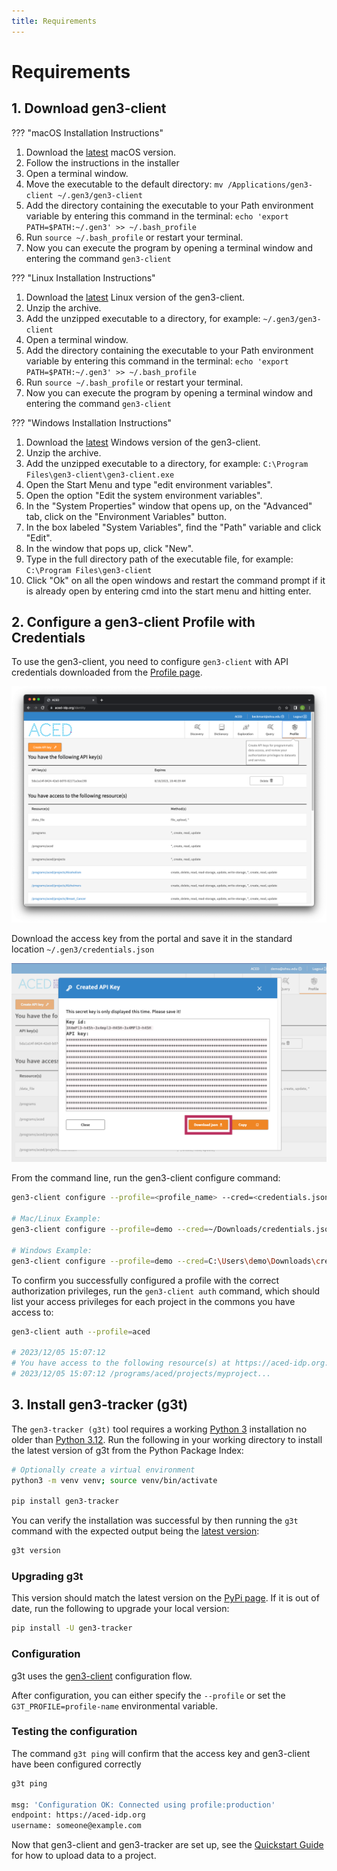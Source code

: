 ```yaml
---
title: Requirements
---
```


# Requirements

## 1. Download gen3-client

??? "macOS Installation Instructions"
 1. Download the [latest](https://github.com/uc-cdis/cdis-data-client/releases) macOS version.
 2. Follow the instructions in the installer
 3. Open a terminal window.
 4. Move the executable to the default directory: `mv /Applications/gen3-client ~/.gen3/gen3-client`
 5. Add the directory containing the executable to your Path environment variable by entering this command in the terminal: `echo 'export PATH=$PATH:~/.gen3' >> ~/.bash_profile`
 6. Run `source ~/.bash_profile` or restart your terminal.
 7. Now you can execute the program by opening a terminal window and entering the command `gen3-client`

??? "Linux Installation Instructions"
 1. Download the [latest](https://github.com/uc-cdis/cdis-data-client/releases) Linux version of the gen3-client.
 2. Unzip the archive.
 3. Add the unzipped executable to a directory, for example: `~/.gen3/gen3-client`
 4. Open a terminal window.
 5. Add the directory containing the executable to your Path environment variable by entering this command in the terminal: `echo 'export PATH=$PATH:~/.gen3' >> ~/.bash_profile`
 6. Run `source ~/.bash_profile` or restart your terminal.
 7. Now you can execute the program by opening a terminal window and entering the command `gen3-client`

??? "Windows Installation Instructions"
 1. Download the [latest](https://github.com/uc-cdis/cdis-data-client/releases) Windows version of the gen3-client.
 2. Unzip the archive.
 3. Add the unzipped executable to a directory, for example: `C:\Program Files\gen3-client\gen3-client.exe`
 4. Open the Start Menu and type "edit environment variables".
 5. Open the option "Edit the system environment variables".
 6. In the "System Properties" window that opens up, on the "Advanced" tab, click on the "Environment Variables" button.
 7. In the box labeled "System Variables", find the "Path" variable and click "Edit".
 8. In the window that pops up, click "New".
 9. Type in the full directory path of the executable file, for example: `C:\Program Files\gen3-client`
 10. Click "Ok" on all the open windows and restart the command prompt if it is already open by entering cmd into the start menu and hitting enter.

## 2. Configure a gen3-client Profile with Credentials

To use the gen3-client, you need to configure  `gen3-client` with API credentials downloaded from the [Profile page](https://aced-idp.org/Profile).

![Gen3 Profile page](images/profile.png)

Download the access key from the portal and save it in the standard location `~/.gen3/credentials.json`

![Gen3 Credentials](images/credentials.png)

From the command line, run the gen3-client configure command:

```sh
gen3-client configure --profile=<profile_name> --cred=<credentials.json> --apiendpoint=https://aced-idp.org

# Mac/Linux Example:
gen3-client configure --profile=demo --cred=~/Downloads/credentials.json --apiendpoint=https://aced-idp.org

# Windows Example:
gen3-client configure --profile=demo --cred=C:\Users\demo\Downloads\credentials.json --apiendpoint=https://aced-idp.org
```

To confirm you successfully configured a profile with the correct authorization privileges, run the `gen3-client auth` command, which should list your access privileges for each project in the commons you have access to:

```sh
gen3-client auth --profile=aced

# 2023/12/05 15:07:12
# You have access to the following resource(s) at https://aced-idp.org:
# 2023/12/05 15:07:12 /programs/aced/projects/myproject...
```

## 3. Install gen3-tracker (g3t)

The `gen3-tracker (g3t)` tool requires a working [Python 3](https://www.python.org/downloads/) installation no older than [Python 3.12](https://www.python.org/downloads/release/python-3120/). Run the following in your working directory to install the latest version of g3t from the Python Package Index:

```sh
# Optionally create a virtual environment
python3 -m venv venv; source venv/bin/activate

pip install gen3-tracker
```

You can verify the installation was successful by then running the `g3t` command with the expected output being the [latest version](https://pypi.org/project/gen3-tracker/#history):

```sh
g3t version
```

### Upgrading g3t

This version should match the latest version on the [PyPi page](https://pypi.org/project/gen3-tracker/). If it is out of date, run the following to upgrade your local version:

```sh
pip install -U gen3-tracker
```

### Configuration

g3t uses the [gen3-client](https://gen3.org/resources/user/gen3-client/#2-configure-a-profile-with-credentials) configuration flow.

After configuration, you can either specify the `--profile` or set the `G3T_PROFILE=profile-name` environmental variable.

### Testing the configuration

The command `g3t ping` will confirm that the access key and gen3-client have been configured correctly

```sh
g3t ping

msg: 'Configuration OK: Connected using profile:production'
endpoint: https://aced-idp.org
username: someone@example.com
```

Now that gen3-client and gen3-tracker are set up, see the [Quickstart Guide](/workflows/quick-start-guide) for how to upload data to a project.
